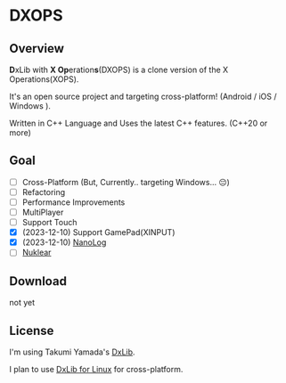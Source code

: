 # DXOPS

## Overview
**D**xLib with **X Op**eration**s**(DXOPS) is a clone version of the X Operations(XOPS).

It's an open source project and targeting cross-platform! (Android / iOS / Windows ).

Written in C++ Language and Uses the latest C++ features. (C++20 or more)

## Goal
- [ ] Cross-Platform (But, Currently.. targeting Windows... 😔)
- [ ] Refactoring
- [ ] Performance Improvements
- [ ] MultiPlayer
- [ ] Support Touch
- [X] (2023-12-10) Support GamePad(XINPUT)
- [X] (2023-12-10) [NanoLog](https://github.com/Iyengar111/NanoLog)
- [ ] [Nuklear](https://github.com/Immediate-Mode-UI/Nuklear)

## Download
not yet

## License
I'm using Takumi Yamada's [DxLib](https://dxlib.xsrv.jp/).

I plan to use [DxLib for Linux](https://github.com/dragoon2014/dxlib-for-linux) for cross-platform.
